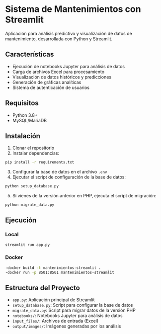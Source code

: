 # Sistema de Mantenimientos con Streamlit

Aplicación para análisis predictivo y visualización de datos de mantenimiento, desarrollada con Python y Streamlit.

## Características

- Ejecución de notebooks Jupyter para análisis de datos
- Carga de archivos Excel para procesamiento
- Visualización de datos históricos y predicciones
- Generación de gráficas analíticas
- Sistema de autenticación de usuarios

## Requisitos

- Python 3.8+
- MySQL/MariaDB

## Instalación

1. Clonar el repositorio
2. Instalar dependencias:

```bash
pip install -r requirements.txt
```

3. Configurar la base de datos en el archivo `.env`
4. Ejecutar el script de configuración de la base de datos:

```bash
python setup_database.py
```

5. Si vienes de la versión anterior en PHP, ejecuta el script de migración:

```bash
python migrate_data.py
```

## Ejecución

### Local

```bash
streamlit run app.py
```

### Docker

```bash
-docker build -t mantenimientos-streamlit .
-docker run -p 8501:8501 mantenimientos-streamlit
```

## Estructura del Proyecto

- `app.py`: Aplicación principal de Streamlit
- `setup_database.py`: Script para configurar la base de datos
- `migrate_data.py`: Script para migrar datos de la versión PHP
- `notebooks/`: Notebooks Jupyter para análisis de datos
- `input_files/`: Archivos de entrada (Excel)
- `output/images/`: Imágenes generadas por los análisis
